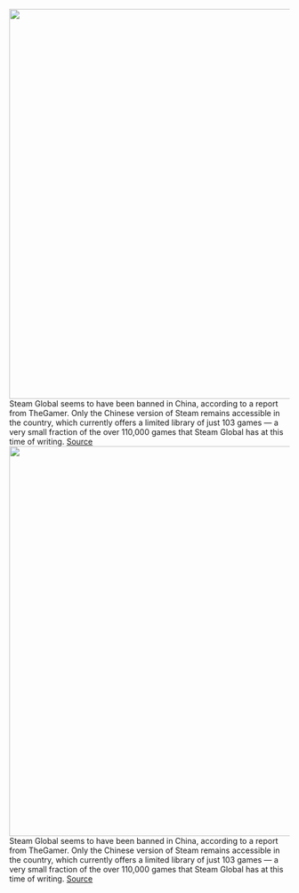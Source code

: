 <img src='https://cdn.vox-cdn.com/thumbor/pAfcX6d_L2eA7YrMvo71j1QMoG4=/0x0:2040x1360/1200x800/filters:focal(857x517:1183x843)/cdn.vox-cdn.com/uploads/chorus_image/image/70315747/acastro_180509_1777_steam_0002.0.jpg' width='700px' /><br/>
Steam Global seems to have been banned in China, according to a report from TheGamer. Only the Chinese version of Steam remains accessible in the country, which currently offers a limited library of just 103 games — a very small fraction of the over 110,000 games that Steam Global has at this time of writing.
<a href='https://www.theverge.com/2021/12/25/22853520/steam-global-china-banned'> Source <a/><img src='https://cdn.vox-cdn.com/thumbor/pAfcX6d_L2eA7YrMvo71j1QMoG4=/0x0:2040x1360/1200x800/filters:focal(857x517:1183x843)/cdn.vox-cdn.com/uploads/chorus_image/image/70315747/acastro_180509_1777_steam_0002.0.jpg' width='700px' /><br/>
Steam Global seems to have been banned in China, according to a report from TheGamer. Only the Chinese version of Steam remains accessible in the country, which currently offers a limited library of just 103 games — a very small fraction of the over 110,000 games that Steam Global has at this time of writing.
<a href='https://www.theverge.com/2021/12/25/22853520/steam-global-china-banned'> Source <a/>